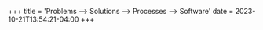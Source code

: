 +++
title = 'Problems --> Solutions --> Processes --> Software'
date = 2023-10-21T13:54:21-04:00
+++

